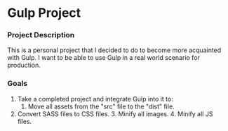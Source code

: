 Gulp Project
=============
### Project Description
This is a personal project that I decided to do to become more acquainted with Gulp. I want to be able to use Gulp in a real world scenario for production.

### Goals
1. Take a completed project and integrate Gulp into it to:
	1. Move all assets from the "src" file to the "dist" file.
  2. Convert SASS files to CSS files.
	3. Minify all images.
	4. Minify all JS files.